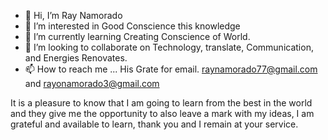 - 👋 Hi, I’m Ray Namorado
- 👀 I’m interested in Good Conscience this knowledge  
- 🌱 I’m currently learning Creating Conscience of World.
- 💞️ I’m looking to collaborate on Technology, translate, Communication, and Energies Renovates.
- 📫 How to reach me ... His Grate for email. raynamorado77@gmail.com and rayonamorado3@gmail.com

<!---
raynamorado/raynamorado is a ✨ special ✨ repository because its `README.md` (this file) appears on your GitHub profile.
You can click the Preview link to take a look at your changes.
--->
It is a pleasure to know that I am going to learn from the best in the world and they give me the opportunity to also leave a mark with my ideas, I am grateful and available to learn, thank you and I remain at your service.
